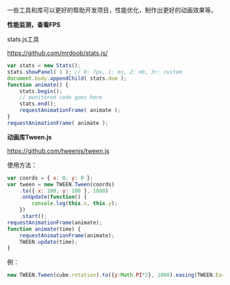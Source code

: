 一些工具和库可以更好的帮助开发项目，性能优化，制作出更好的动画效果等。



**性能监测，查看FPS**

stats.js工具

https://github.com/mrdoob/stats.js/

```javascript
var stats = new Stats();
stats.showPanel( 1 ); // 0: fps, 1: ms, 2: mb, 3+: custom
document.body.appendChild( stats.dom );
function animate() {
	stats.begin();
	// monitored code goes here
	stats.end();
	requestAnimationFrame( animate );
}
requestAnimationFrame( animate );
```



**动画库Tween.js**

https://github.com/tweenjs/tween.js

使用方法：

```javascript
var coords = { x: 0, y: 0 };
var tween = new TWEEN.Tween(coords)
	.to({ x: 100, y: 100 }, 1000)
	.onUpdate(function() {
		console.log(this.x, this.y);
	})
	.start();
requestAnimationFrame(animate);
function animate(time) {
	requestAnimationFrame(animate);
	TWEEN.update(time);
}
```

例：

```javascript
new TWEEN.Tween(cube.rotation).to({y:Math.PI*2}, 1000).easing(TWEEN.Easing.Quadratic.In).repeat(Infinity).start();
```

